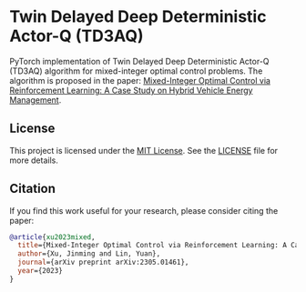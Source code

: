 # Twin Delayed Deep Deterministic Actor-Q (TD3AQ)

PyTorch implementation of Twin Delayed Deep Deterministic Actor-Q (TD3AQ) algorithm for mixed-integer optimal control problems.
The algorithm is proposed in the paper: [Mixed-Integer Optimal Control via Reinforcement Learning: A Case Study on Hybrid Vehicle Energy Management](https://arxiv.org/abs/2305.01461).

## License

This project is licensed under the [MIT License](LICENSE). See
the [LICENSE](LICENSE) file for more details.

## Citation

If you find this work useful for your research, please consider citing the paper:

```BibTeX citation entry
@article{xu2023mixed,
  title={Mixed-Integer Optimal Control via Reinforcement Learning: A Case Study on Hybrid Vehicle Energy Management},
  author={Xu, Jinming and Lin, Yuan},
  journal={arXiv preprint arXiv:2305.01461},
  year={2023}
}
```
